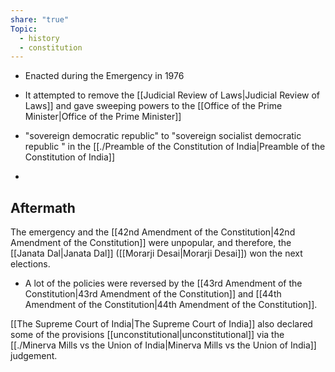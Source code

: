 ```yaml
---
share: "true"
Topic:
  - history
  - constitution
---
```





- Enacted during the Emergency in 1976
- It attempted to remove the [[Judicial Review of Laws|Judicial Review of Laws]] and gave sweeping powers to the [[Office of the Prime Minister|Office of the Prime Minister]]
- "sovereign democratic republic" to "sovereign socialist democratic republic " in the [[./Preamble of the Constitution of India|Preamble of the Constitution of India]]



- 

## Aftermath
The emergency and the [[42nd Amendment of the Constitution|42nd Amendment of the Constitution]] were unpopular, and therefore, the [[Janata Dal|Janata Dal]] ([[Morarji Desai|Morarji Desai]]) won the next elections. 
- A lot of the policies were reversed by the [[43rd Amendment of the Constitution|43rd Amendment of the Constitution]] and [[44th Amendment of the Constitution|44th Amendment of the Constitution]]. 

[[The Supreme Court of India|The Supreme Court of India]] also declared some of the provisions [[unconstitutional|unconstitutional]] via the [[./Minerva Mills vs the Union of India|Minerva Mills vs the Union of India]] judgement. 